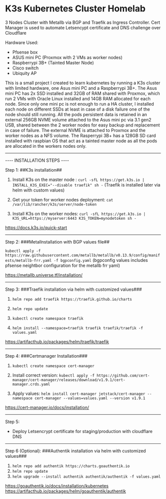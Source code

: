 # K3s Kubernetes Cluster Homelab
3 Nodes Cluster with Metallb via BGP and Traefik as Ingress Controller. Cert Manager is used to automate Letsencypt certificate and DNS challenge over Cloudflare

Hardware Used:

   - Pfsense box
   - ASUS mini PC (Proxmox with 2 VMs as worker nodes)
   - Raspberrypi 3B+ (Tainted Master Node)
   - Cisco switch
   - Ubiquity AP

This is a small project I created to learn kubernetes by running a K3s cluster with limited hardware, one Asus mini PC and a Raspberrypi 3B+.
The Asus mini PC has 2x SSD installed and 32GB of RAM shared with Proxmox, which run 2 VMs with Oracle Linux installed and 14GB RAM allocated for each node.
Since only one mini pc is not enough to run a HA cluster, I installed each node on different SSDs at least in case of a disk failure one of the node should still running.
All the pods persistent data is retained in an external 256GB NVME volume attached to the Asus mini pc via 3.1 gen2 USB, shared between the 2 worker nodes for easy backup and replacement in case of failure.
The external NVME is attached to Proxmox and the worker nodes as a NFS volume.
The Rasperrypi 3B+ has a 128GB SD card installed with raspbian OS that act as a tainted master node as all the pods are allocated in the workers nodes only.

----------------------------

---- INSTALLATION STEPS ----

Step 1:
##K3s installation##

1. Install K3s on the master node :
```curl -sfL https://get.k3s.io | INSTALL_K3S_EXEC="--disable traefik" sh -```  (Traefik is installed later via helm with custom values)

2. Get your token for worker nodes deployment:
```cat /var/lib/rancher/k3s/server/node-token```

3. Install K3s on the worker nodes:
```curl -sfL https://get.k3s.io | K3S_URL=https://myserver:6443 K3S_TOKEN=mynodetoken sh -```

https://docs.k3s.io/quick-start

----------------------------

Step 2:
###Metallnstallation with BGP values file##

```kubectl apply -f https://raw.githubusercontent.com/metallb/metallb/v0.13.9/config/manifests/metallb-frr.yaml -f bgpconfig.yaml```
(bgpconfig values includes pfsense neightbor configuration for the metallb frr yaml)

https://metallb.universe.tf/installation/

----------------------------

Step 3:
###Traefik installation via helm with customized values###

1. ```helm repo add traefik https://traefik.github.io/charts```

2. ```helm repo update``` 

3. ```kubectl create namespace traefik```

4. ```helm install --namespace=traefik traefik traefik/traefik -f values.yaml``` 
   
https://artifacthub.io/packages/helm/traefik/traefik

----------------------------

Step 4:
###Certmanager Installation###

1. ```kubectl create namespace cert-manager```

2. Install correct version:
```kubectl apply -f https://github.com/cert-manager/cert-manager/releases/download/v1.9.1/cert-manager.crds.yaml```

3. Apply values:
```helm install cert-manager jetstack/cert-manager --namespace cert-manager --values=values.yaml --version v1.9.1```

https://cert-manager.io/docs/installation/

----------------------------

Step 5:
- Deploy Letsencrypt certificate for staging/production with cloudflare DNS

----------------------------

Step 6 (Optional):
###Authentik installation via helm with customized values###

1. ```helm repo add authentik https://charts.goauthentik.io```
2. ```helm repo update```
3. ```helm upgrade --install authentik authentik/authentik -f values.yaml```

https://goauthentik.io/docs/installation/kubernetes
https://artifacthub.io/packages/helm/goauthentik/authentik
